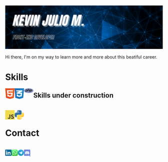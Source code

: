 <img src="img/kevin_banner.jpg"><br/>

<p>Hi there, I'm on my way to learn more and more about this beatiful career.</p>

<h1>Skills</h1>
<img align="left" width="30px" src="img/html-1.svg" name="HTML">
<img align="left" width="30px" src="img/css-3.svg" name="CSS">
<img align="left" width="30px" src="img/php-1.svg" name="PHP">

<h2>Skills under construction</h2>
<br/>
<img align="left" width="30px" src="img/logo-javascript.svg" name="JAVASCRIPT">
<img align="left" width="30px" src="img/python-5.svg" name="PYTHON">

<br/>
<h1>Contact</h1>
<br/>
<a href=""><img align="left" width="20px" src="img/linkedin-icon-2.svg" name="Linkedin"></a>
<a href=""><img align="left" width="20px" src="img/whatsapp-icon.svg" name="Whatsapp"></a>
<a href=""><img align="left" width="20px" src="img/telegram.svg" name="Telegram"></a>
<a href=""><img align="left" width="20px" src="img/discord.svg" name="Discord"></a>